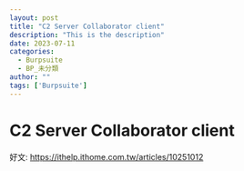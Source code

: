 ```yaml
---
layout: post
title: "C2 Server Collaborator client"
description: "This is the description"
date: 2023-07-11
categories:
  - Burpsuite
  - BP_未分類
author: ""
tags: ['Burpsuite']
---
```






# C2 Server Collaborator client

好文:
https://ithelp.ithome.com.tw/articles/10251012